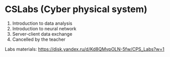 # CSLabs (Cyber physical system)

1. Introduction to data analysis
2. Introduction to neural network
3. Server-client data exchange
4. Cancelled by the teacher

Labs materials: https://disk.yandex.ru/d/Kd8QMvpOLN-5fw/CPS_Labs?w=1

